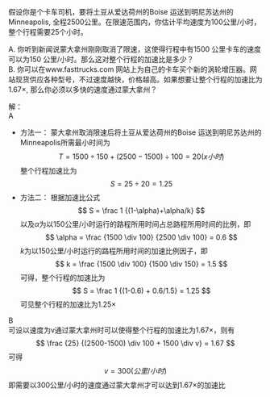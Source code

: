 假设你是个卡车司机，要将土豆从爱达荷州的Boise 运送到明尼苏达州的Minneapolis, 全程2500公里。在限速范围内，你估计平均速度为100公里/小时，整个行程需要25个小时。  

A. 你听到新闻说蒙大拿州刚刚取消了限速，这使得行程中有1500 公里卡车的速度可以为150 公里/小时。那么这对整个行程的加速比是多少？  
B. 你可以在www.fasttrucks.com 网站上为自己的卡车买个新的涡轮增压器。网站现货供应各种型号，不过速度越快，价格越高。如果想要让整个行程的加速比为
1.67×, 那么你必须以多快的速度通过蒙大拿州？

解：  
A
- 方法一：
  蒙大拿州取消限速后将土豆从爱达荷州的Boise 运送到明尼苏达州的Minneapolis所需最小时间为
    $$
    T = 1500 \div 150+(2500-1500)\div100 = 20(x小时)
    $$
    整个行程加速比为
    $$
        S = 25 \div 20 = 1.25
    $$
- 方法二：
  根据加速比公式
  $$
    S = \frac 1 {(1-\alpha)+\alpha/k}
  $$
  以及$\alpha$为以150公里/小时运行的路程所用时间占总路程所用时间的比例，即
  $$
    \alpha = \frac {1500 \div 100} {2500 \div 100} = 0.6
  $$
  $k$为以150公里/小时运行的路程所用时间的加速比例因子，即
  $$
    k = \frac {1500 \div 100} {1500 \div 150} = 1.5
  $$
  可得，整个行程的加速比为
  $$
    S = \frac 1 {(1-0.6) + 0.6/1.5} = 1.25
  $$
  可见整个行程的加速比为1.25×

B   
可设以速度为v通过蒙大拿州时可以使得整个行程的加速比为1.67×，则有
$$
    \frac {25} {(2500-1500) \div 100 + 1500 \div v} = 1.67
$$
可得
$$
    v = 300(公里/小时)
$$
即需要以300公里/小时的速度通过蒙大拿州才可以达到1.67×的加速比
